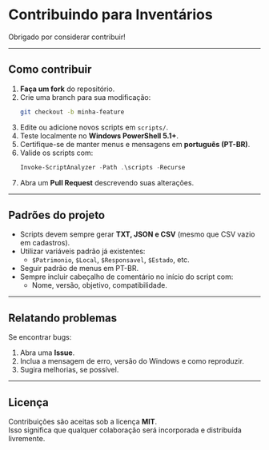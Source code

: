 #  Contribuindo para Inventários

Obrigado por considerar contribuir! 

---

##  Como contribuir

1. **Faça um fork** do repositório.
2. Crie uma branch para sua modificação:
   ```bash
   git checkout -b minha-feature
   ```
3. Edite ou adicione novos scripts em `scripts/`.
4. Teste localmente no **Windows PowerShell 5.1+**.
5. Certifique-se de manter menus e mensagens em **português (PT-BR)**.
6. Valide os scripts com:
   ```powershell
   Invoke-ScriptAnalyzer -Path .\scripts -Recurse
   ```
7. Abra um **Pull Request** descrevendo suas alterações.

---

##  Padrões do projeto

- Scripts devem sempre gerar **TXT, JSON e CSV** (mesmo que CSV vazio em cadastros).
- Utilizar variáveis padrão já existentes:
  - `$Patrimonio`, `$Local`, `$Responsavel`, `$Estado`, etc.
- Seguir padrão de menus em PT-BR.
- Sempre incluir cabeçalho de comentário no início do script com:
  - Nome, versão, objetivo, compatibilidade.

---

##  Relatando problemas

Se encontrar bugs:
1. Abra uma **Issue**.
2. Inclua a mensagem de erro, versão do Windows e como reproduzir.
3. Sugira melhorias, se possível.

---

##  Licença

Contribuições são aceitas sob a licença **MIT**.  
Isso significa que qualquer colaboração será incorporada e distribuída livremente.
